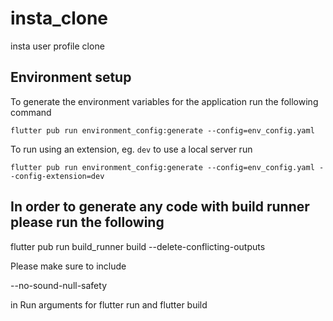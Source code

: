 # insta_clone

insta user profile clone

## Environment setup

To generate the environment variables for the application run the following command

```
flutter pub run environment_config:generate --config=env_config.yaml
```

To run using an extension, eg. `dev` to use a local server run

```
flutter pub run environment_config:generate --config=env_config.yaml --config-extension=dev
```

## In order to generate any code with build runner please run the following

flutter pub run build_runner build --delete-conflicting-outputs

Please make sure to include

--no-sound-null-safety

in Run arguments for flutter run and flutter build
